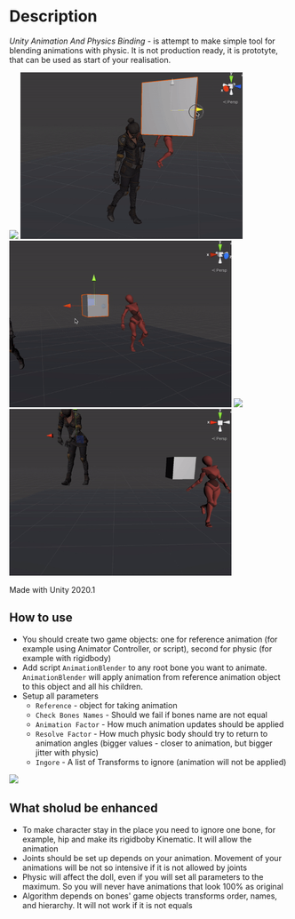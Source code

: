 # Description

*Unity Animation And Physics Binding* - is attempt to make simple tool for blending animations with physic. It is not production ready, it is prototyte, that can be used as start of your realisation.

<img src="Doc/legs.gif" width=400>

<img src="Doc/head.gif" width=400>

<img src="Doc/punch.gif" width=400>

<img src="Doc/floor.gif" width=400>

<img src="Doc/fall.gif" width=400>

Made with Unity 2020.1



## How to use

* You should create two game objects: one for reference animation (for example using Animator Controller, or script), second for physic (for example with rigidbody)
* Add script `AnimationBlender` to any root bone you want to animate. `AnimationBlender` will apply animation from reference animation object to this object and all his children.
* Setup all parameters
  * `Reference` - object for taking animation
  * `Check Bones Names` - Should we fail if bones name are not equal
  * `Animation Factor` - How much animation updates should be applied
  * `Resolve Factor` - How much physic body should try to return to animation angles (bigger values - closer to animation, but bigger jitter with physic)
  * `Ingore` - A list of Transforms to ignore (animation will not be applied)

<img src="Doc/setup.gif" width=400>
<!--<img src="Doc/Animation Blender.png" width=400>-->

## What sholud be enhanced

* To make character stay in the place you need to ignore one bone, for example, hip and make its rigidboby Kinematic. It will allow the animation
* Joints should be set up depends on your animation. Movement of your animations will be not so intensive if it is not allowed by joints
* Physic will affect the doll, even if you will set all parameters to the maximum. So you will never have animations that look 100% as original
* Algorithm depends on bones' game objects transforms order, names, and hierarchy. It will not work if it is not equals
